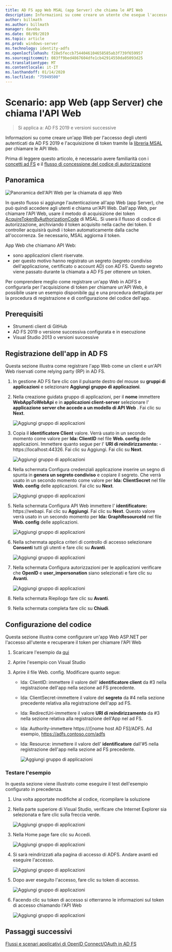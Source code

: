 ```yaml
---
title: AD FS app Web MSAL (app Server) che chiama le API Web
description: Informazioni su come creare un utente che esegue l'accesso all'app Web autenticato da AD FS 2019.
author: billmath
ms.author: billmath
manager: daveba
ms.date: 08/09/2019
ms.topic: article
ms.prod: windows-server
ms.technology: identity-adfs
ms.openlocfilehash: f28e5feccb7544046104658585ab3f739f659957
ms.sourcegitcommit: 083ff9bed4867604dfe1cb42914550da05093d25
ms.translationtype: MT
ms.contentlocale: it-IT
ms.lasthandoff: 01/14/2020
ms.locfileid: "75949500"
---
```

# <a name="scenario-web-app-server-app-calling-web-api"></a>Scenario: app Web (app Server) che chiama l'API Web 
>Si applica a: AD FS 2019 e versioni successive 
 
Informazioni su come creare un'app Web per l'accesso degli utenti autenticati da AD FS 2019 e l'acquisizione di token tramite la [libreria MSAL](https://github.com/AzureAD/microsoft-authentication-library-for-dotnet/wiki) per chiamare le API Web.  
 
Prima di leggere questo articolo, è necessario avere familiarità con i [concetti ad FS](../ad-fs-openid-connect-oauth-concepts.md) e il [flusso di concessione del codice di autorizzazione](../../overview/ad-fs-openid-connect-oauth-flows-scenarios.md#authorization-code-grant-flow)
 
## <a name="overview"></a>Panoramica 
 
![Panoramica dell'API Web per la chiamata di app Web](media/adfs-msal-web-app-web-api/webapp1.png)

In questo flusso si aggiunge l'autenticazione all'app Web (app Server), che può quindi accedere agli utenti e chiama un'API Web. Dall'app Web, per chiamare l'API Web, usare il metodo di acquisizione dei token [AcquireTokenByAuthorizationCode](https://docs.microsoft.com/dotnet/api/microsoft.identity.client.acquiretokenbyauthorizationcodeparameterbuilder?view=azure-dotnet) di MSAL. Si userà il flusso di codice di autorizzazione, archiviando il token acquisito nella cache dei token. Il controller acquisirà quindi i token automaticamente dalla cache all'occorrenza. Se necessario, MSAL aggiorna il token. 

App Web che chiamano API Web: 


- sono applicazioni client riservate. 
- per questo motivo hanno registrato un segreto (segreto condiviso dell'applicazione, certificato o account AD) con AD FS. Questo segreto viene passato durante la chiamata a AD FS per ottenere un token.  

Per comprendere meglio come registrare un'app Web in ADFS e configurarla per l'acquisizione di token per chiamare un'API Web, è possibile usare un esempio disponibile [qui](https://github.com/microsoft/adfs-sample-msal-dotnet-webapp-to-webapi) e una procedura dettagliata per la procedura di registrazione e di configurazione del codice dell'app.  

 
## <a name="pre-requisites"></a>Prerequisiti 

- Strumenti client di GitHub 
- AD FS 2019 o versione successiva configurata e in esecuzione 
- Visual Studio 2013 o versioni successive 
 
## <a name="app-registration-in-ad-fs"></a>Registrazione dell'app in AD FS 
Questa sezione illustra come registrare l'app Web come un client e un'API Web riservati come relying party (RP) in AD FS. 

  1. In gestione AD FS fare clic con il pulsante destro del mouse su **gruppi di applicazioni** e selezionare **Aggiungi gruppo di applicazioni**.  
  2. Nella creazione guidata gruppo di applicazioni, per il **nome** immettere **WebAppToWebApi** e in **applicazioni client-server** selezionare l' **applicazione server che accede a un modello di API Web** . Fai clic su **Next**.  
  
      ![Aggiungi gruppo di applicazioni](media/adfs-msal-web-app-web-api/webapp2.png)
  
  3. Copia il **identificatore Client** valore. Verrà usato in un secondo momento come valore per **Ida: ClientID** nel file **Web. config** delle applicazioni. Immettere quanto segue per l' **URI di reindirizzamento:**  - https://localhost:44326. Fai clic su Aggiungi. Fai clic su **Next**. 
  
      ![Aggiungi gruppo di applicazioni](media/adfs-msal-web-app-web-api/webapp3.png)
  
  4. Nella schermata Configura credenziali applicazione inserire un segno di spunta in **genera un segreto condiviso** e copiare il segreto. Che verrà usato in un secondo momento come valore per **Ida: ClientSecret** nel file **Web. config** delle applicazioni. Fai clic su **Next**.  
  
      ![Aggiungi gruppo di applicazioni](media/adfs-msal-web-app-web-api/webapp4.png)
  
  5. Nella schermata Configura API Web immettere l' **identificatore:** https://webapi. Fai clic su **Aggiungi**. Fai clic su **Next**. Questo valore verrà usato in un secondo momento per **Ida: GraphResourceId** nel file **Web. config** delle applicazioni. 
  
      ![Aggiungi gruppo di applicazioni](media/adfs-msal-web-app-web-api/webapp5.png)
  
  6. Nella schermata applica criteri di controllo di accesso selezionare **Consenti** tutti gli utenti e fare clic su **Avanti**. 
  
      ![Aggiungi gruppo di applicazioni](media/adfs-msal-web-app-web-api/webapp6.png)
  
  7. Nella schermata Configura autorizzazioni per le applicazioni verificare che **OpenID** e **user_impersonation** siano selezionati e fare clic su **Avanti**. 
  
      ![Aggiungi gruppo di applicazioni](media/adfs-msal-web-app-web-api/webapp7.png)
  
  8. Nella schermata Riepilogo fare clic su **Avanti**. 
  
  9. Nella schermata completa fare clic su **Chiudi**.



## <a name="code-configuration"></a>Configurazione del codice 

Questa sezione illustra come configurare un'app Web ASP.NET per l'accesso all'utente e recuperare il token per chiamare l'API Web 

  1. Scaricare l'esempio da [qui](https://github.com/microsoft/adfs-sample-msal-dotnet-webapp-to-webapi)   
  
  2. Aprire l'esempio con Visual Studio 
  
  3. Aprire il file Web. config. Modificare quanto segue: 
       - Ida: ClientID: immettere il valore dell' **identificatore client** da #3 nella registrazione dell'app nella sezione ad FS precedente. 
       - Ida: ClientSecret-immettere il valore del **segreto** da #4 nella sezione precedente relativa alla registrazione dell'app ad FS. 
       - Ida: RedirectUri-immettere il valore **URI di reindirizzamento** da #3 nella sezione relativa alla registrazione dell'App nel ad FS. 
       - Ida: Authority-immettere https:///[nome host AD FS]/ADFS. Ad esempio, https://adfs.contoso.com/adfs 
       - Ida: Resource: immettere il valore dell' **identificatore** dall'#5 nella registrazione dell'app nella sezione ad FS precedente. 
      
          ![Aggiungi gruppo di applicazioni](media/adfs-msal-web-app-web-api/webapp8.png)
 
 
### <a name="test-the-sample"></a>Testare l'esempio 
In questa sezione viene illustrato come eseguire il test dell'esempio configurato in precedenza. 

  1. Una volta apportate modifiche al codice, ricompilare la soluzione 
  
  2. Nella parte superiore di Visual Studio, verificare che Internet Explorer sia selezionata e fare clic sulla freccia verde. 
  
      ![Aggiungi gruppo di applicazioni](media/adfs-msal-web-app-web-api/webapp9.png)

  3. Nella Home page fare clic su Accedi. 
  
      ![Aggiungi gruppo di applicazioni](media/adfs-msal-web-app-web-api/webapp10.png)

  4. Si sarà reindirizzati alla pagina di accesso di ADFS. Andare avanti ed eseguire l'accesso. 
  
      ![Aggiungi gruppo di applicazioni](media/adfs-msal-web-app-web-api/webapp11.png)

  5. Dopo aver eseguito l'accesso, fare clic su token di accesso.  
  
      ![Aggiungi gruppo di applicazioni](media/adfs-msal-web-app-web-api/webapp12.png)

  6. Facendo clic su token di accesso si otterranno le informazioni sul token di accesso chiamando l'API Web 
  
      ![Aggiungi gruppo di applicazioni](media/adfs-msal-web-app-web-api/webapp13.png)
 
 ## <a name="next-steps"></a>Passaggi successivi
[Flussi e scenari applicativi di OpenID Connect/OAuth in AD FS](../../overview/ad-fs-openid-connect-oauth-flows-scenarios.md)
 